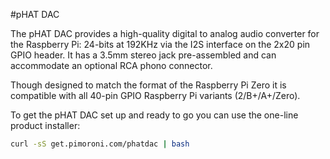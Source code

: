 <!--
---
class: board
type: audio
name: "pHAT DAC"
manufacturer: Pimoroni
description: An I2S digital to analog audio converter
buy: https://shop.pimoroni.com/products/phat-dac
formfactor: 'pHAT'
pincount: 40
eeprom: no
power:
  '1':
  '2':
ground:
  '6':
pin:
  '12':
    name: I2S
  '35':
    name: I2S
  '40':
    name: I2S
install:
  'devices':
  - 'i2s'
-->
#pHAT DAC

The pHAT DAC provides a high-quality digital to analog audio converter for the Raspberry Pi: 24-bits at 192KHz via the I2S interface on the 2x20 pin GPIO header. It has a 3.5mm stereo jack pre-assembled and can accommodate an optional RCA phono connector.

Though designed to match the format of the Raspberry Pi Zero it is compatible with all 40-pin GPIO Raspberry Pi variants (2/B+/A+/Zero).

To get the pHAT DAC set up and ready to go you can use the one-line product installer:

```bash
curl -sS get.pimoroni.com/phatdac | bash
```
